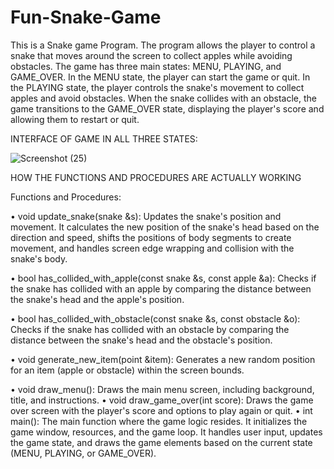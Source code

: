 # Fun-Snake-Game
This is a Snake game Program. The program allows the player to control a snake that moves 
around the screen to collect apples while avoiding obstacles. The game has three main 
states: MENU, PLAYING, and GAME_OVER. In the MENU state, the player can start the game 
or quit. In the PLAYING state, the player controls the snake's movement to collect apples 
and avoid obstacles. When the snake collides with an obstacle, the game transitions to the 
GAME_OVER state, displaying the player's score and allowing them to restart or quit.

INTERFACE OF GAME IN ALL THREE STATES:

![Screenshot (25)](https://github.com/ian-69/Fun-Snake-Game/assets/109722581/69ed8f78-4e96-4534-ae6f-f51bd8208b8b)


HOW THE FUNCTIONS AND PROCEDURES ARE ACTUALLY WORKING

Functions and Procedures:

• void update_snake(snake &s): Updates the snake's position and movement. It 
calculates the new position of the snake's head based on the direction and speed, 
shifts the positions of body segments to create movement, and handles screen edge 
wrapping and collision with the snake's body.

• bool has_collided_with_apple(const snake &s, const apple &a): Checks if the snake 
has collided with an apple by comparing the distance between the snake's head and 
the apple's position.

• bool has_collided_with_obstacle(const snake &s, const obstacle &o): Checks if the 
snake has collided with an obstacle by comparing the distance between the snake's 
head and the obstacle's position.

• void generate_new_item(point &item): Generates a new random position for an 
item (apple or obstacle) within the screen bounds.

• void draw_menu(): Draws the main menu screen, including background, title, and 
instructions.
• void draw_game_over(int score): Draws the game over screen with the player's 
score and options to play again or quit.
• int main(): The main function where the game logic resides. It initializes the game 
window, resources, and the game loop. It handles user input, updates the game 
state, and draws the game elements based on the current state (MENU, PLAYING, or 
GAME_OVER).
